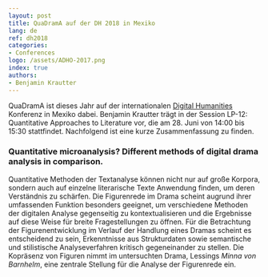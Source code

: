 ```yaml
---
layout: post
title: QuaDramA auf der DH 2018 in Mexiko
lang: de
ref: dh2018
categories:
- Conferences
logo: /assets/ADHO-2017.png
index: true
authors:
- Benjamin Krautter
---
```


QuaDramA ist dieses Jahr auf der internationalen [Digital Humanities](https://dh2018.adho.org/en/) Konferenz in Mexiko dabei. Benjamin Krautter trägt in der Session LP-12: Quantitative Approaches to Literature vor, die am 28. Juni von 14:00 bis 15:30 stattfindet. Nachfolgend ist eine kurze Zusammenfassung zu finden.

### Quantitative microanalysis? Different methods of digital drama analysis in comparison.

Quantitative Methoden der Textanalyse können nicht nur auf große Korpora, sondern auch auf einzelne literarische Texte Anwendung finden, um deren Verständnis zu schärfen. Die Figurenrede im Drama scheint augrund ihrer umfassenden Funktion besonders geeignet, um verschiedene Methoden der digitalen Analyse gegenseitig zu kontextualisieren und die Ergebnisse auf diese Weise für breite Fragestellungen zu öffnen. Für die Betrachtung der Figurenentwicklung im Verlauf der Handlung eines Dramas scheint es entscheidend zu sein, Erkenntnisse aus Strukturdaten sowie semantische und stilistische Analyseverfahren kritisch gegeneinander zu stellen. Die Kopräsenz von Figuren nimmt im untersuchten Drama, Lessings *Minna von Barnhelm*, eine zentrale Stellung für die Analyse der Figurenrede ein.
